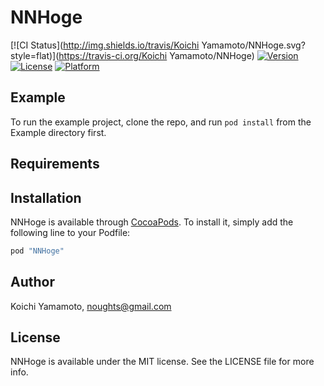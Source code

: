# NNHoge

[![CI Status](http://img.shields.io/travis/Koichi Yamamoto/NNHoge.svg?style=flat)](https://travis-ci.org/Koichi Yamamoto/NNHoge)
[![Version](https://img.shields.io/cocoapods/v/NNHoge.svg?style=flat)](http://cocoapods.org/pods/NNHoge)
[![License](https://img.shields.io/cocoapods/l/NNHoge.svg?style=flat)](http://cocoapods.org/pods/NNHoge)
[![Platform](https://img.shields.io/cocoapods/p/NNHoge.svg?style=flat)](http://cocoapods.org/pods/NNHoge)

## Example

To run the example project, clone the repo, and run `pod install` from the Example directory first.

## Requirements

## Installation

NNHoge is available through [CocoaPods](http://cocoapods.org). To install
it, simply add the following line to your Podfile:

```ruby
pod "NNHoge"
```

## Author

Koichi Yamamoto, noughts@gmail.com

## License

NNHoge is available under the MIT license. See the LICENSE file for more info.
